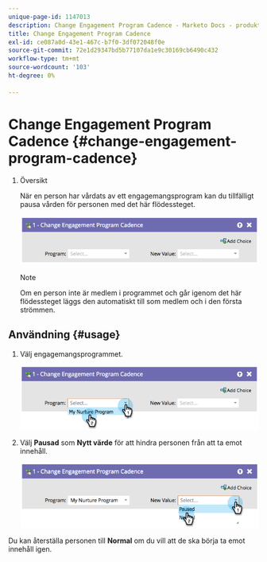 ```yaml
---
unique-page-id: 1147013
description: Change Engagement Program Cadence - Marketo Docs - produktdokumentation
title: Change Engagement Program Cadence
exl-id: ce087a0d-43e1-467c-b7f0-3df072048f0e
source-git-commit: 72e1d29347bd5b77107da1e9c30169cb6490c432
workflow-type: tm+mt
source-wordcount: '103'
ht-degree: 0%

---
```


# Change Engagement Program Cadence {#change-engagement-program-cadence}

1. Översikt

   När en person har vårdats av ett engagemangsprogram kan du tillfälligt pausa vården för personen med det här flödessteget.

   ![](assets/image2014-9-22-14-3a48-3a53.png)

   >[!NOTE]
   >
   >Om en person inte är medlem i programmet och går igenom det här flödessteget läggs den automatiskt till som medlem och i den första strömmen.

## Användning {#usage}

1. Välj engagemangsprogrammet.

   ![](assets/image2014-9-22-14-3a49-3a27.png)

1. Välj **Pausad** som **Nytt värde** för att hindra personen från att ta emot innehåll.

   ![](assets/image2014-9-22-14-3a49-3a31.png)

Du kan återställa personen till **Normal** om du vill att de ska börja ta emot innehåll igen.
